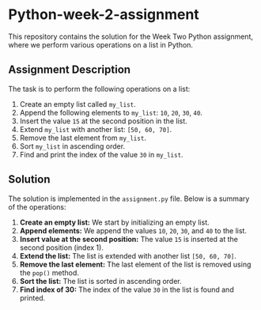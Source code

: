 # Python-week-2-assignment

This repository contains the solution for the Week Two Python assignment, where we perform various operations on a list in Python.

## Assignment Description

The task is to perform the following operations on a list:

1. Create an empty list called `my_list`.
2. Append the following elements to `my_list`: `10`, `20`, `30`, `40`.
3. Insert the value `15` at the second position in the list.
4. Extend `my_list` with another list: `[50, 60, 70]`.
5. Remove the last element from `my_list`.
6. Sort `my_list` in ascending order.
7. Find and print the index of the value `30` in `my_list`.

## Solution

The solution is implemented in the `assignment.py` file. Below is a summary of the operations:

1. **Create an empty list:** We start by initializing an empty list.
2. **Append elements:** We append the values `10`, `20`, `30`, and `40` to the list.
3. **Insert value at the second position:** The value `15` is inserted at the second position (index 1).
4. **Extend the list:** The list is extended with another list `[50, 60, 70]`.
5. **Remove the last element:** The last element of the list is removed using the `pop()` method.
6. **Sort the list:** The list is sorted in ascending order.
7. **Find index of 30:** The index of the value `30` in the list is found and printed.

